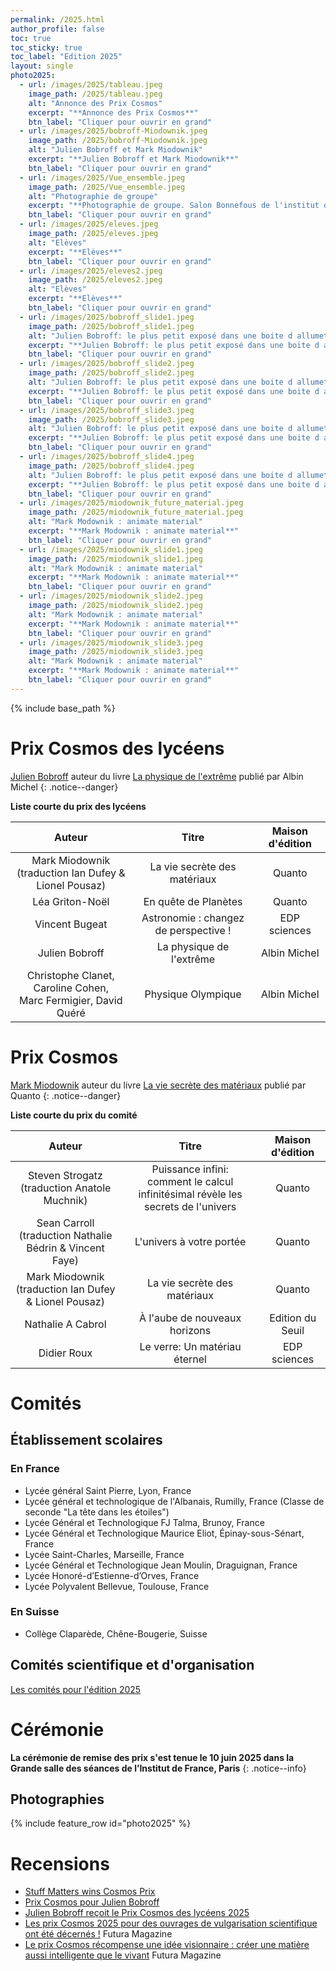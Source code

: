 ```yaml
---
permalink: /2025.html
author_profile: false
toc: true
toc_sticky: true
toc_label: "Edition 2025"
layout: single
photo2025:
  - url: /images/2025/tableau.jpeg
    image_path: /2025/tableau.jpeg
    alt: "Annonce des Prix Cosmos"
    excerpt: "**Annonce des Prix Cosmos**"
    btn_label: "Cliquer pour ouvrir en grand"
  - url: /images/2025/bobroff-Miodownik.jpeg
    image_path: /2025/bobroff-Miodownik.jpeg
    alt: "Julien Bobroff et Mark Miodownik"
    excerpt: "**Julien Bobroff et Mark Miodownik**"
    btn_label: "Cliquer pour ouvrir en grand"
  - url: /images/2025/Vue_ensemble.jpeg
    image_path: /2025/Vue_ensemble.jpeg
    alt: "Photographie de groupe"
    excerpt: "**Photographie de groupe. Salon Bonnefous de l'institut de France**"
    btn_label: "Cliquer pour ouvrir en grand"
  - url: /images/2025/eleves.jpeg
    image_path: /2025/eleves.jpeg
    alt: "Elèves"
    excerpt: "**Elèves**"
    btn_label: "Cliquer pour ouvrir en grand"
  - url: /images/2025/eleves2.jpeg
    image_path: /2025/eleves2.jpeg
    alt: "Elèves"
    excerpt: "**Elèves**"
    btn_label: "Cliquer pour ouvrir en grand"
  - url: /images/2025/bobroff_slide1.jpeg
    image_path: /2025/bobroff_slide1.jpeg
    alt: "Julien Bobroff: le plus petit exposé dans une boite d allumette"
    excerpt: "**Julien Bobroff: le plus petit exposé dans une boite d allumette**"
    btn_label: "Cliquer pour ouvrir en grand"
  - url: /images/2025/bobroff_slide2.jpeg
    image_path: /2025/bobroff_slide2.jpeg
    alt: "Julien Bobroff: le plus petit exposé dans une boite d allumette"
    excerpt: "**Julien Bobroff: le plus petit exposé dans une boite d allumette**"
    btn_label: "Cliquer pour ouvrir en grand"
  - url: /images/2025/bobroff_slide3.jpeg
    image_path: /2025/bobroff_slide3.jpeg
    alt: "Julien Bobroff: le plus petit exposé dans une boite d allumette"
    excerpt: "**Julien Bobroff: le plus petit exposé dans une boite d allumette**"
    btn_label: "Cliquer pour ouvrir en grand"
  - url: /images/2025/bobroff_slide4.jpeg
    image_path: /2025/bobroff_slide4.jpeg
    alt: "Julien Bobroff: le plus petit exposé dans une boite d allumette"
    excerpt: "**Julien Bobroff: le plus petit exposé dans une boite d allumette**"
    btn_label: "Cliquer pour ouvrir en grand"
  - url: /images/2025/miodownik_future_material.jpeg
    image_path: /2025/miodownik_future_material.jpeg
    alt: "Mark Modownik : animate material"
    excerpt: "**Mark Modownik : animate material**"
    btn_label: "Cliquer pour ouvrir en grand"
  - url: /images/2025/miodownik_slide1.jpeg
    image_path: /2025/miodownik_slide1.jpeg
    alt: "Mark Modownik : animate material"
    excerpt: "**Mark Modownik : animate material**"
    btn_label: "Cliquer pour ouvrir en grand"
  - url: /images/2025/miodownik_slide2.jpeg
    image_path: /2025/miodownik_slide2.jpeg
    alt: "Mark Modownik : animate material"
    excerpt: "**Mark Modownik : animate material**"
    btn_label: "Cliquer pour ouvrir en grand"
  - url: /images/2025/miodownik_slide3.jpeg
    image_path: /2025/miodownik_slide3.jpeg
    alt: "Mark Modownik : animate material"
    excerpt: "**Mark Modownik : animate material**"
    btn_label: "Cliquer pour ouvrir en grand"
---
```


{% include base_path %}


# Prix Cosmos des lycéens

[Julien Bobroff](https://www.universite-paris-saclay.fr/julien-bobroff) auteur du livre  [La physique de l'extrême](https://www.albin-michel.fr/la-physique-de-lextreme-9782226490018) publié par Albin Michel
{: .notice--danger}

**Liste courte du prix des lycéens**


| Auteur | Titre | Maison d'édition|
|:------:|:----:|:-----------:|
| Mark Miodownik<br>(traduction Ian Dufey & Lionel Pousaz) | La vie secrète des matériaux | Quanto|
| Léa Griton-Noël| En quête de Planètes | Quanto|
| Vincent Bugeat| Astronomie : changez de perspective !| EDP sciences |
| Julien Bobroff| La physique de l'extrême| Albin Michel|
| Christophe Clanet, Caroline Cohen,<br> Marc Fermigier, David Quéré | Physique Olympique | Albin Michel|

# Prix Cosmos

[Mark Miodownik](https://www.markmiodownik.net) auteur du livre  [La vie secrète des matériaux](https://www.editionsquanto.org/produit/67/9782889155521/la-vie-secrete-des-materiaux-poche) publié par Quanto
{: .notice--danger}


**Liste courte du prix du comité**


| Auteur | Titre | Maison d'édition|
|:------:|:----:|:-----------:|
| Steven Strogatz<br>(traduction Anatole Muchnik)| Puissance infini:<br>comment le calcul infinitésimal révèle les secrets de l'univers |Quanto|
| Sean Carroll<br>(traduction Nathalie Bédrin &  Vincent Faye) | L'univers à votre portée |Quanto|
| Mark Miodownik<br>(traduction Ian Dufey & Lionel Pousaz) | La vie secrète des matériaux |Quanto|
| Nathalie A Cabrol| À l'aube de nouveaux horizons |Edition du Seuil|
| Didier Roux |Le verre: Un matériau éternel | EDP sciences |

# Comités

## &Eacute;tablissement scolaires

### En France
+ Lycée général Saint Pierre, Lyon, France
+ Lycée général et technologique de l'Albanais, Rumilly, France (Classe de seconde "La tête dans les étoiles")
+ Lycée Général et Technologique FJ Talma, Brunoy, France
+ Lycée Général et Technologique Maurice Eliot, Épinay-sous-Sénart, France
+ Lycée Saint-Charles, Marseille, France
+ Lycée Général et Technologique Jean Moulin, Draguignan, France
+ Lycée Honoré-d’Estienne-d’Orves, France
+ Lycée Polyvalent Bellevue, Toulouse, France


### En Suisse
+ Collège Claparède, Chêne-Bougerie, Suisse

## Comités scientifique et d'organisation

[Les comités pour l'édition 2025](comites2025.html)

# Cérémonie

**La cérémonie de remise des prix s'est tenue le 10 juin 2025 dans la Grande salle des séances de l’Institut de France, Paris**
{: .notice--info}

## Photographies

{% include feature_row id="photo2025" %}


# Recensions
+ [Stuff Matters wins Cosmos Prix](http://www.markmiodownik.net/?p=1096)
+ [Prix Cosmos pour Julien Bobroff](https://www.fondation.universite-paris-saclay.fr/actualites/prix-cosmos-pour-julien-bobroff)
+ [Julien Bobroff reçoit le Prix Cosmos des lycéens 2025](https://www.universite-paris-saclay.fr/actualites/julien-bobroff-recoit-le-prix-cosmos-des-lyceens-2025)
+ [Les prix Cosmos 2025 pour des ouvrages de vulgarisation scientifique ont été décernés !](https://www.futura-sciences.com/sciences/actualites/astronomie-premiers-prix-cosmos-ouvrages-vulgarisation-scientifique-ont-ete-decernes-115672) Futura Magazine
+ [Le prix Cosmos récompense une idée visionnaire : créer une matière aussi intelligente que le vivant](https://www.futura-sciences.com/sciences/actualites/matiere-prix-cosmos-recompense-idee-visionnaire-creer-matiere-aussi-intelligente-vivant-122765/) Futura Magazine
